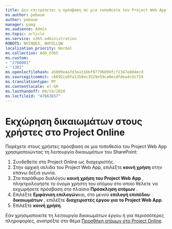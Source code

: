 ```yaml
---
title: Δεν επιτρέπεται η πρόσβαση σε μια τοποθεσία του Project Web App
ms.author: pebaum
author: pebaum
manager: pamg
ms.audience: Admin
ms.topic: article
ms.service: o365-administration
ROBOTS: NOINDEX, NOFOLLOW
localization_priority: Normal
ms.collection: Adm_O365
ms.custom:
- "2700001"
- "1381"
ms.openlocfilehash: a5809e4afd3ea316bf97796899fcf2347e804ecd
ms.sourcegitcommit: c6692ce0fa1358ec3529e59ca0ecdfdea4cdc759
ms.translationtype: MT
ms.contentlocale: el-GR
ms.lasthandoff: 09/14/2020
ms.locfileid: "47663657"
---
```

# <a name="give-users-permissions-in-project-online"></a>Εκχώρηση δικαιωμάτων στους χρήστες στο Project Online

Παρέχετε στους χρήστες πρόσβαση σε μια τοποθεσία του Project Web App χρησιμοποιώντας τη λειτουργία δικαιωμάτων του SharePoint:

1. Συνδεθείτε στο Project Online ως διαχειριστής.
2. Στην αρχική σελίδα του Project Web App, επιλέξτε **κοινή χρήση** στην επάνω δεξιά γωνία.
3. Στο παράθυρο διαλόγου **κοινή χρήση του Project Web App** , πληκτρολογήστε το όνομα χρήστη του ατόμου στο οποίο θέλετε να εκχωρήσετε πρόσβαση στο πλαίσιο **Πρόσκληση ατόμων** .
4. Επιλέξτε **Εμφάνιση επιλογών**και, στο μενού **επιλογή επιπέδου δικαιωμάτων** , επιλέξτε **διαχειριστές έργου για το Project Web App**.
5. Επιλέξτε **κοινή χρήση**.

Εάν χρησιμοποιείτε τη λειτουργία δικαιωμάτων έργου ή για περισσότερες πληροφορίες, ανατρέξτε στο θέμα [Προσθήκη ατόμων στο Project Online](https://docs.microsoft.com/projectonline/step-2-add-people-to-project-online).
